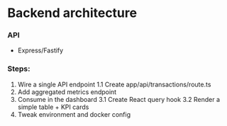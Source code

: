 # Backend architecture
### API
- Express/Fastify

### Steps:
1. Wire a single API endpoint
    1.1 Create app/api/transactions/route.ts
2. Add aggregated metrics endpoint
3. Consume in the dashboard
    3.1 Create React query hook
    3.2 Render a simple table + KPI cards
4. Tweak environment and docker config
